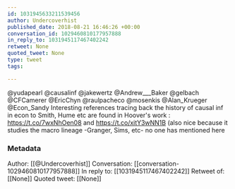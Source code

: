 ```yaml
---
id: 1031945633211539456
author: Undercoverhist
published_date: 2018-08-21 16:46:26 +00:00
conversation_id: 1029460810177957888
in_reply_to: 1031945117467402242
retweet: None
quoted_tweet: None
type: tweet
tags:

---
```


@yudapearl @causalinf @jakewertz @Andrew___Baker @gelbach @CFCamerer @EricChyn @raulpacheco @mosenkis @Alan_Krueger @Econ_Sandy Interesting references tracing back the history of causal inf in econ to Smith, Hume etc are found in Hoover's work : https://t.co/7wxNhOen08 and https://t.co/xitY3wNN1B (also nice because it studies the macro lineage -Granger, Sims, etc- no one has mentioned here

### Metadata

Author: [[@Undercoverhist]]
Conversation: [[conversation-1029460810177957888]]
In reply to: [[1031945117467402242]]
Retweet of: [[None]]
Quoted tweet: [[None]]
